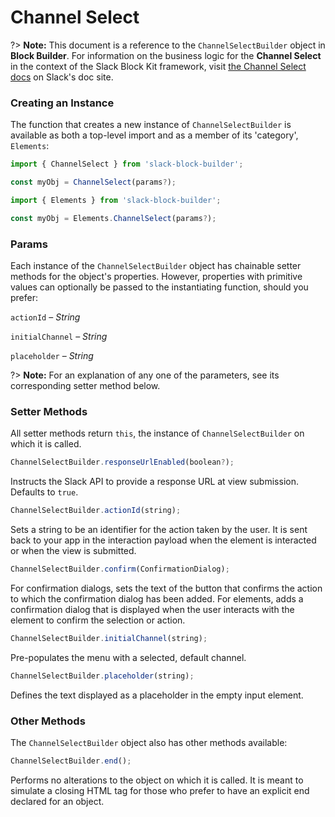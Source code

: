 # Channel Select

?> **Note:** This document is a reference to the `ChannelSelectBuilder` object in **Block Builder**. For information on the business logic for the **Channel Select** in the context of the Slack Block Kit framework, visit [the Channel Select docs](https:&#x2F;&#x2F;api.slack.com&#x2F;reference&#x2F;block-kit&#x2F;block-elements#channel_select) on Slack's doc site.

### Creating an Instance 

The function that creates a new instance of `ChannelSelectBuilder` is available as both a top-level import and as a member of its 'category', `Elements`:

```javascript
import { ChannelSelect } from 'slack-block-builder';

const myObj = ChannelSelect(params?);

```

```javascript
import { Elements } from 'slack-block-builder';

const myObj = Elements.ChannelSelect(params?);
```

### Params

Each instance of the `ChannelSelectBuilder` object has chainable setter methods for the object's properties. However, properties with primitive values can optionally be passed to the instantiating function, should you prefer:

`actionId` – *String*

`initialChannel` – *String*

`placeholder` – *String*


?> **Note:** For an explanation of any one of the parameters, see its corresponding setter method below.

### Setter Methods

All setter methods return `this`, the instance of `ChannelSelectBuilder` on which it is called.

```javascript
ChannelSelectBuilder.responseUrlEnabled(boolean?);
```

Instructs the Slack API to provide a response URL at view submission. Defaults to `true`.
```javascript
ChannelSelectBuilder.actionId(string);
```

Sets a string to be an identifier for the action taken by the user. It is sent back to your app in the interaction payload when the element is interacted or when the view is submitted. 
```javascript
ChannelSelectBuilder.confirm(ConfirmationDialog);
```

For confirmation dialogs, sets the text of the button that confirms the action to which the confirmation dialog has been added. For elements, adds a confirmation dialog that is displayed when the user interacts with the element to confirm the selection or action. 
```javascript
ChannelSelectBuilder.initialChannel(string);
```

Pre-populates the menu with a selected, default channel. 
```javascript
ChannelSelectBuilder.placeholder(string);
```

Defines the text displayed as a placeholder in the empty input element. 

### Other Methods

The `ChannelSelectBuilder` object also has other methods available:

```javascript
ChannelSelectBuilder.end();
```

Performs no alterations to the object on which it is called. It is meant to simulate a closing HTML tag for those who prefer to have an explicit end declared for an object. 
